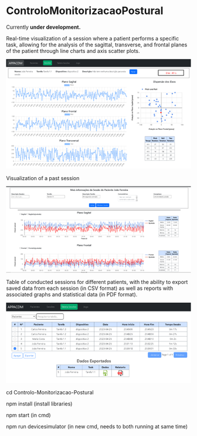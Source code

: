 # ControloMonitorizacaoPostural

Currently **under development.**

Real-time visualization of a session where a patient performs a specific task, allowing for the analysis of the sagittal, transverse, and frontal planes of the patient through line charts and axis scatter plots.

![RealTimeVisualizationOfASession](./other/Imagem3.png)

Visualization of a past session

![VisualizationPastsession](./other/Imagem4.png)

Table of conducted sessions for different patients, with the ability to export saved data from each session (in CSV format) as well as reports with associated graphs and statistical data (in PDF format).

![VisualizationExport](./other/Imagem5.png)



cd Controlo-Monitorizacao-Postural

npm install         (install libraries)

npm start           (in cmd) 

npm run devicesimulator    (in new cmd, needs to both running at same time)
